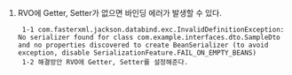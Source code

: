 1. RVO에 Getter, Setter가 없으면 바인딩 에러가 발생할 수 있다.

        1-1 com.fasterxml.jackson.databind.exc.InvalidDefinitionException: No serializer found for class com.example.interfaces.dto.SampleDto and no properties discovered to create BeanSerializer (to avoid exception, disable SerializationFeature.FAIL_ON_EMPTY_BEANS)
        1-2 해결방안 RVO에 Getter, Setter를 설정해준다.